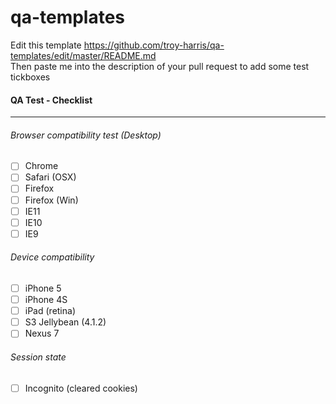 qa-templates
============
Edit  this template https://github.com/troy-harris/qa-templates/edit/master/README.md  
Then paste me into the description of your pull request to add some test tickboxes

#### QA Test - Checklist
---
###### Browser compatibility test (Desktop)
- [ ] Chrome
- [ ] Safari (OSX)
- [ ] Firefox
- [ ] Firefox (Win)
- [ ] IE11
- [ ] IE10 
- [ ] IE9

###### Device compatibility
- [ ] iPhone 5
- [ ] iPhone 4S
- [ ] iPad (retina)
- [ ] S3 Jellybean (4.1.2)
- [ ] Nexus 7

###### Session state
- [ ] Incognito (cleared cookies)


